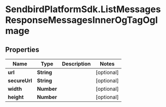 # SendbirdPlatformSdk.ListMessagesResponseMessagesInnerOgTagOgImage

## Properties

Name | Type | Description | Notes
------------ | ------------- | ------------- | -------------
**url** | **String** |  | [optional] 
**secureUrl** | **String** |  | [optional] 
**width** | **Number** |  | [optional] 
**height** | **Number** |  | [optional] 


